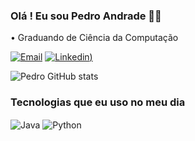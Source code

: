 
### Olá ! Eu sou Pedro Andrade 🖐🏻

• Graduando de Ciência da Computação 
<br/>

[![Email](https://img.shields.io/badge/Gmail-D14836?style=for-the-badge&logo=gmail&logoColor=white)](mailto:pedrolucas0721@gmail.com)
[![Linkedin](https://img.shields.io/badge/LinkedIn-0077B5?style=for-the-badge&logo=linkedin&logoColor=white))](https://www.linkedin.com/analytics/profile-views/)

![Pedro GitHub stats](https://github-readme-stats.vercel.app/api?username=PedroLuvaz&show_icons=true&theme=tokyonight)

### Tecnologias que eu uso no meu dia
<div style="display: inline_block">
  <img align="center" alt="Java" src="https://img.shields.io/badge/Java-ED8B00?style=for-the-badge&logo=openjdk&logoColor=white"/>
  <img align="center" alt="Python" src="https://img.shields.io/badge/Python-3776AB?style=for-the-badge&logo=python&logoColor=white"/>
</div><br/>
